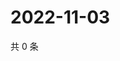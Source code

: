 # 2022-11-03

共 0 条

<!-- BEGIN WEIBO -->
<!-- 最后更新时间 Thu Nov 03 2022 00:26:06 GMT+0800 (China Standard Time) -->

<!-- END WEIBO -->

